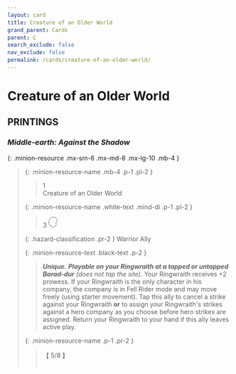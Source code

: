 ```yaml
---
layout: card
title: Creature of an Older World
grand_parent: Cards
parent: C
search_exclude: false
nav_exclude: false
permalink: /cards/creature-of-an-older-world/
---
```


# Creature of an Older World


## PRINTINGS


### _Middle-earth: Against the Shadow_

{: .minion-resource .mx-sm-6 .mx-md-8 .mx-lg-10 .mb-4 }
> {: .minion-resource-name .mb-4 .p-1 .pl-2 }
> > <div class="hazard-mp">1</div>
> > <div class="card-name">Creature of an Older World</div>
>
> {: .minion-resource-name .white-text .mind-di .p-1 .pl-2 }
> > 3 ![](/assets/images/mind.svg)
>
> {: .hazard-classification .pr-2 }
> Warrior Ally
>
> {: .minion-resource-text .black-text .p-2 }
> > _**Unique.**_ ***Playable on your Ringwraith at a tapped or untapped Barad-dur*** _(does not tap the site)._ Your Ringwraith receives +2 prowess. If your Ringwraith is the only character in his company, the company is in Fell Rider mode and may move freely (using starter movement). Tap this ally to cancel a strike against your Ringwraith **or** to assign your Ringwraith's strikes against a hero company as you choose before hero strikes are assigned. Return your Ringwraith to your hand if this ally leaves active play. 
> 
> {: .minion-resource-name .p-1 .pr-2 }
> > <div class="card-shield">【 5/8 】</div>
> > <div class="card-corruption-white">&nbsp;</div>
